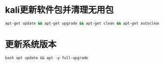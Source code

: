 # kali更新软件包并清理无用包
```bash
apt-get update && apt-get upgrade && apt-get clean && apt-get autoclean && clear
```
# 更新系统版本
``bash
apt update && apt -y full-upgrade
``
